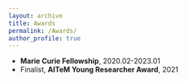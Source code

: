```yaml
---
layout: archive
title: Awards
permalink: /Awards/
author_profile: true
---
```


* **Marie Curie Fellowship**, 2020.02-2023.01
* Finalist, **AITeM Young Researcher Award**, 2021
